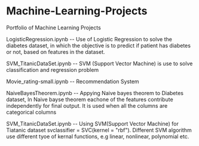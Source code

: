 # Machine-Learning-Projects
Portfolio of Machine Learning Projects 

LogisticRegression.ipynb -- Use of Logistic Regression to solve the diabetes dataset, in which the objective is to predict if patient has diabetes
                           or not, based on features in the dataset. 

SVM_TitanicDataSet.ipynb -- SVM (Support Vector Machine) is use to solve classification and regression problem

Movie_rating-small.ipynb -- Recommendation System 

NaiveBayesTheorem.ipynb -- Appying Naive bayes theorem to Diabetes dataset, In Naive bayse theorem eachone of the features contribute independently for final      output. It is used when all the columns are categorical columns 
                          
SVM_TitanicDataSet.ipynb -- Using SVM(Support Vector Machine) for Tiatanic dataset svclassifier = SVC(kernel = "rbf"). Different SVM algorithm use different tyoe of                            kernal functions, e.g linear, nonlinear, polynomial etc.                           

